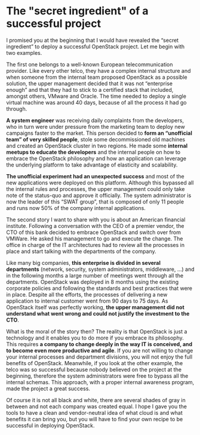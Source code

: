 # The "secret ingredient" of a successful project

I promised you at the beginning that I would have revealed the “secret ingredient” to deploy a successful OpenStack project. Let me begin with two examples.

The first one belongs to a well-known European telecommunication provider. Like every other telco, they have a complex internal structure and when someone from the internal team proposed OpenStack as a possible solution, the upper management decided that it was not “enterprise enough” and that they had to stick to a certified stack that included, amongst others, VMware and Oracle. The time needed to deploy a single virtual machine was around 40 days, because of all the process it had go through. 

**A system engineer** was receiving daily complaints from the developers, who in turn were under pressure from the marketing team to deploy new campaigns faster to the market. This person decided to **form an “unofficial team” of very skilled people**, stole some decommissioned old machines and created an OpenStack cluster in two regions. He made some **internal meetups to educate the developers** and the internal people on how to embrace the OpenStack philosophy and how an application can leverage the underlying platform to take advantage of elasticity and scalability. 

**The unofficial experiment had an unexpected success** and most of the new applications were deployed on this platform. Although this bypassed all the internal rules and processes, the upper management could only take note of the status-quo and approve it officially. The system administrator is now the leader of this “SWAT group”, that is composed of only 11 people and runs now 50% of the company internal applications.

The second story I want to share with you is about an American financial institute. Following a conversation with the CEO of a premier vendor, the CTO of this bank decided to embrace OpenStack and switch over from VMWare. He asked his management to go and execute the change. The office in charge of the IT architectures had to review all the processes in place and start talking with the departments of the company.

Like many big companies, **this enterprise is divided in several departments** (network, security, system administrators, middleware, …) and in the following months a large number of meetings went through all the departments. OpenStack was deployed in 8 months using the existing corporate policies and following the standards and best practices that were in place. Despite all the efforts, the processes of delivering a new application to internal customer went from 90 days to 75 days. As OpenStack itself was perfectly working, **the upper management did not understand what went wrong and could not justify the investment to the CTO**.

What is the moral of the story then? The reality is that OpenStack is just a technology and it enables you to do more if you embrace its philosophy. This requires **a company to change deeply in the way IT is conceived, and to become even more productive and agile**. If you are not willing to change your internal processes and department divisions, you will not enjoy the full benefits of OpenStack. Meanwhile, if you look at the other example, the telco was so successful because nobody believed on the project at the beginning, therefore the system administrators were free to bypass all the internal schemas. This approach, with a proper internal awareness program, made the project a great success.

Of course it is not all black and white, there are several shades of gray in between and not each company was created equal. I hope I gave you the tools to have a clean and vendor-neutral idea of what cloud is and what benefits it can bring you, but you will have to find your own recipe to be successful in deploying OpenStack.
